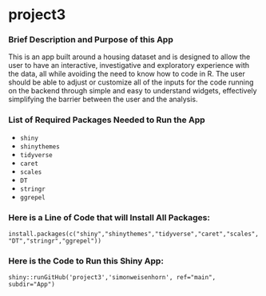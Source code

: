 # project3

### Brief Description and Purpose of this App  
This is an app built around a housing dataset and is designed to allow the user to have an interactive, investigative and exploratory experience with the data, all while avoiding the need to know how to code in R. The user should be able to adjust or customize all of the inputs for the code running on the backend through simple and easy to understand widgets, effectively simplifying the barrier between the user and the analysis.  
  
### List of Required Packages Needed to Run the App  
  * `shiny`  
  * `shinythemes`
  * `tidyverse`
  * `caret`
  * `scales`
  * `DT`
  * `stringr`
  * `ggrepel`
  
### Here is a Line of Code that will Install All Packages:  
`install.packages(c("shiny","shinythemes","tidyverse","caret","scales","DT","stringr","ggrepel"))`  

### Here is the Code to Run this Shiny App:  
`shiny::runGitHub('project3','simonweisenhorn', ref="main", subdir="App")`
